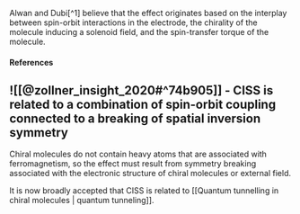 
Alwan and Dubi[^1] believe that the effect originates based on the interplay between spin-orbit interactions in the electrode, the chirality of the molecule inducing a solenoid field, and the spin-transfer torque of the molecule.

#### References
![[@zollner_insight_2020#^74b905]] - CISS is related to a combination of spin-orbit coupling connected to a **breaking of spatial inversion symmetry**
- 

Chiral molecules do not contain heavy atoms that are associated with ferromagnetism, so the effect must result from symmetry breaking associated with the electronic structure of chiral molecules or external field. 

It is now broadly accepted that CISS is related to [[Quantum tunnelling in chiral molecules | quantum tunneling]]. 